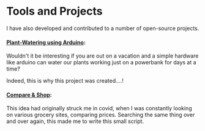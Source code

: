 # Tools and Projects

I have also developed and contributed to a number of open-source projects.

#### [**Plant-Watering using Arduino**](https://github.com/SudoCode7/Plant-Watering):
Wouldn't it be interesting if you are out on a vacation and a simple hardware like arduino can water our plants working just on a powerbank for days at a time? 

Indeed, this is why this project was created....!

#### [**Compare & Shop**](https://github.com/SudoCode7/Compare-Shop):
This idea had originally struck me in covid, when I was constantly looking on various grocery sites, comparing prices. Searching the same thing over and over again, this made me to write this small script.

